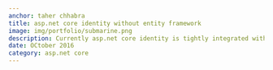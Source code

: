 ```yaml
---
anchor: taher chhabra
title: asp.net core identity without entity framework
image: img/portfolio/submarine.png
description: Currently asp.net core identity is tightly integrated with entityframework. this project serves as a template if you want to use asp.net core identity with any other orm like dapper etc.
date: OCtober 2016
category: asp.net core
---
```


